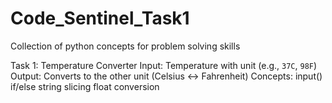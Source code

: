 # Code_Sentinel_Task1
Collection of python concepts for problem solving skills

Task 1: Temperature Converter
        Input: Temperature with unit (e.g., `37C`, `98F`)
        Output: Converts to the other unit (Celsius ↔ Fahrenheit)
        Concepts:
        input()
        if/else
        string slicing
        float conversion
